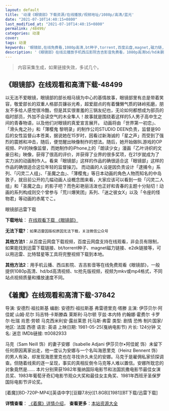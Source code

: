 ```yaml
---
layout: default
title: '动漫《眼镜部》下载资源/在线播放/视频地址/1080p/高清/蓝光'
date: "2021-07-10T14:40:15+0800"
last_modified_at: "2021-07-10T14:40:15+0800"
permalink: /48499/
categories: 动漫
cover:
tags: 动漫
keywords: '眼镜部,在线免费看,1080p高清,bt种子,torrent,百度云盘,magnet,磁力链,迅雷下载资源'
description: '《眼镜部》在线云播放手机西瓜影院吉吉影音免费看，1080p高清bd/hd未删减完整版和tc抢先枪版，mkv/mp4格式，附带bt/torrent种子、magnet/磁力链、百度云盘、网盘资源迅雷下载链接'
---
```


>内容采集生成，如果链接失效，多试几个。


## 《眼镜部》在线观看和高清下载-48499

以无法不爱眼镜，眼镜部的部长相马镜为中心的基情故事，眼镜部里有总是带着笑容，敬爱部长的双重人格部员镰谷光希，超爱甜点的有着慵懒气质的钵岭拓磨，朋友不多给人感觉很冷酷，但是其实很害羞的三锅友纪也，无论如何都想成为部员的临时部员，外加不会读空气的木全隼人！故事就是围绕着这样的5人男子高中生之间的青春物语，以及他们对眼镜的真爱宣言展开。 动画将由「世界第一初恋」、「滑头鬼之孙」和「薄樱鬼 黎明录」的制作公司STUDIO DEEN负责，监督是90后的女性监督山本苍美，据说她在15岁时，因看过新海诚的「星之声」而受到了强烈的震撼和冲击，随后，便觉醒出映像制作的想法。随后，她开始做BL游戏的OP视频、PV的映像监督，而她制作的iPhone上的「朗读少女」漫画「乙叶诗织的文豪日和」映像，获得了很高的评价，并获得了业界的很多奖项，在21岁就成为了实力派的动画制作人。看来「眼镜部」这样的作品的确很适合这「眼镜部」这样的作品的确很适合这位年轻的监督操刀。 而动画的人设是因负责设计「逮捕令」系列、「闪灵二人组」、「圣魔之血」、「薄樱鬼」等日本动画的角色人物而知名的中岛敦子，就目前公开的几幅动画人设概念图来看，大家应该可以看到一些「闪灵二人组」和「圣魔之血」的影子吧？而色彩艳丽活泼也正好和青春的主题十分贴切！动画的系列构成则交个曾参与「荒川爆笑团」系列、「迷之彼女X」以及「令座的怪物君」等动画的赤尾でこ。</p>


眼镜部迅雷下载

**下载地址**： [在线观看下载 《眼镜部》](https://www.993dy.com//vod-detail-id-5133.html) 


**无法下载?**：`如果迅雷因版权原因无法下载，关注微信公众号 `

**其他方法1**：从百度云网盘下载视频，百度云网盘支持在线观看，非会员有限制，如果能找到迅雷下载链接、bt/torrent种子、magnet磁力链接、e2dk链接等，可以用迅雷、比特彗星等工具将完整视频下载到本地。

**其他方法2**：用手机云播、西瓜影院、吉吉影音等在线免费观看《眼镜部》，一般提供1080p高清、hd/bd高清视频、tc抢先版视频，视频为mkv或mp4格式，不同站点视频质量和播放速度不同。


## 《着魔》在线观看和高清下载-37842

导演: 安德烈·祖拉斯基 编剧: 安德烈·祖拉斯基 弗雷德里克·塔滕 主演: 伊莎贝尔·阿佳妮 山姆·尼尔 玛吉特·卡斯滕森 莱斯利·马尔顿 亨兹·本内特 约翰娜·霍费尔 卡罗尔·杜瑞 肖恩·劳顿 马克西米利安·露丝莱恩 托马斯·弗雷 类型: 剧情 恐怖 制片国家/地区: 法国 西德 语言: 英语 上映日期: 1981-05-25(戛纳电影节) 片长: 124分钟 又名: 迷恋 IMDb链接: tt0082933

马克（Sam Neill 饰）的妻子安娜（Isabelle Adjani 伊莎贝尔•阿佳妮 饰）未留下任何原因离家出走，他一度认为安娜与一个名叫海恩里克（Heinz Bennent 饰）的男人有染，却发现海恩里克也在寻找许久未见的安娜。马克于是雇佣私家侦探调查。但随着线索的逐一呈现，事实的真相反倒令马克等人难以置信。安娜所耽恋的对象竟然是…… 本片分别荣获1982年戛纳国际电影节和法国凯撒电影节最佳女演员奖、1983年葡萄牙奇幻电影节观众大奖和最佳女主角奖、1981年西班牙圣保罗国际电影节评论奖。


[着魔][BD-720P-MP4][英语中字][豆瓣7.8分][1.8GB][1981][BT下载/迅雷下载]

**详情查看**： [《着魔》详情介绍](/movie/37842/)， **查看更多**：[本站资源大全](/movie/t/all/)

